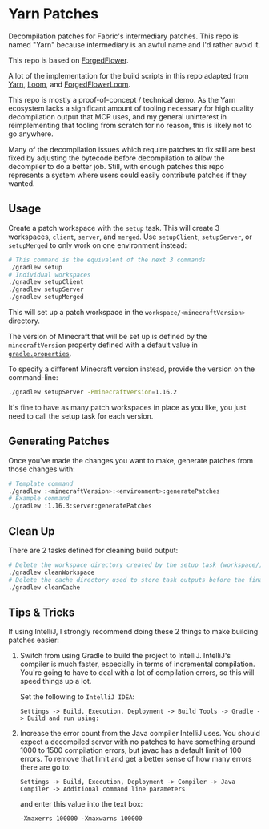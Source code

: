 Yarn Patches
============

Decompilation patches for Fabric's intermediary patches. This repo is named "Yarn"
because intermediary is an awful name and I'd rather avoid it.

This repo is based on [ForgedFlower](https://github.com/natanfudge/ForgedFlower).

A lot of the implementation for the build scripts in this repo adapted from
[Yarn](https://github.com/FabricMC/yarn), [Loom](https://github.com/FabricMC/fabric-loom),
and [ForgedFlowerLoom](https://github.com/natanfudge/ForgedFlowerLoom).

This repo is mostly a proof-of-concept / technical demo. As the Yarn ecosystem lacks a
significant amount of tooling necessary for high quality decompilation output that MCP uses,
and my general uninterest in reimplementing that tooling from scratch for no reason, this
is likely not to go anywhere.

Many of the decompilation issues which require patches to fix still are best fixed by adjusting
the bytecode before decompilation to allow the decompiler to do a better job. Still, with enough
patches this repo represents a system where users could easily contribute patches if they wanted.

Usage
-----

Create a patch workspace with the `setup` task. This will create 3 workspaces, `client`, `server`, and
`merged`. Use `setupClient`, `setupServer`, or `setupMerged` to only work on one environment instead:

```bash
# This command is the equivalent of the next 3 commands
./gradlew setup
# Individual workspaces
./gradlew setupClient
./gradlew setupServer
./gradlew setupMerged
```

This will set up a patch workspace in the `workspace/<minecraftVersion>` directory.

The version of Minecraft that will be set up is defined by the `minecraftVersion` property defined with
a default value in [`gradle.properties`](/gradle.properties).

To specify a different Minecraft version instead, provide the version on the command-line:

```bash
./gradlew setupServer -PminecraftVersion=1.16.2
```

It's fine to have as many patch workspaces in place as you like, you just need to call the setup task
for each version.

Generating Patches
------------------

Once you've made the changes you want to make, generate patches from those changes with:

```bash
# Template command
./gradlew :<minecraftVersion>:<environment>:generatePatches
# Example command
./gradlew :1.16.3:server:generatePatches
``` 

Clean Up
--------

There are 2 tasks defined for cleaning build output:
```bash
# Delete the workspace directory created by the setup task (workspace/)
./gradlew cleanWorkspace
# Delete the cache directory used to store task outputs before the final setup step (.gradle/cache/)
./gradlew cleanCache
```

Tips & Tricks
-------------

If using IntelliJ, I strongly recommend doing these 2 things to make building patches easier:

 1. Switch from using Gradle to build the project to IntelliJ. IntelliJ's compiler is much faster, especially in terms
    of incremental compilation. You're going to have to deal with a lot of compilation errors, so this will speed things
    up a lot.

    Set the following to `IntelliJ IDEA`:

    ```
    Settings -> Build, Execution, Deployment -> Build Tools -> Gradle -> Build and run using:
    ```
 2. Increase the error count from the Java compiler IntelliJ uses. You should expect a decompiled server with no patches
    to have something around 1000 to 1500 compilation errors, but javac has a default limit of 100 errors. To remove that
    limit and get a better sense of how many errors there are go to:

    ```
    Settings -> Build, Execution, Deployment -> Compiler -> Java Compiler -> Additional command line parameters
    ```

    and enter this value into the text box:

    ```
    -Xmaxerrs 100000 -Xmaxwarns 100000
    ```
